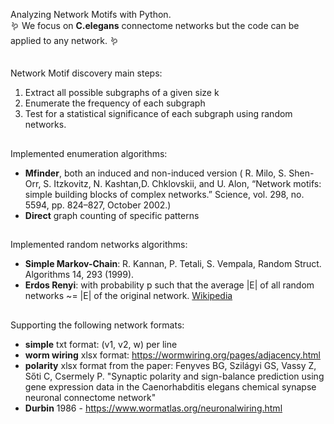Analyzing Network Motifs with Python.
<br/>
🪱 We focus on **C.elegans** connectome networks but the code can be applied to any network. 🪱

##
Network Motif discovery main steps:
1. Extract all possible subgraphs of a given size k
2. Enumerate the frequency of each subgraph
3. Test for a statistical significance of each subgraph using random networks.

##
Implemented enumeration algorithms:
- **Mfinder**, both an induced and non-induced version ( R. Milo, S. Shen-Orr, S. Itzkovitz, N. Kashtan,D. Chklovskii, and U. Alon, “Network motifs: simple building blocks of complex networks.” Science, vol. 298, no. 5594, pp. 824–827, October 2002.)
- **Direct** graph counting of specific patterns

##
Implemented random networks algorithms:
 - **Simple Markov-Chain**: R. Kannan, P. Tetali, S. Vempala, Random Struct. Algorithms 14, 293 (1999).
 - **Erdos Renyi**: with probability p such that the average |E| of all random networks ~= |E| of the original network.  [Wikipedia](https://en.wikipedia.org/wiki/Erd%C5%91s%E2%80%93R%C3%A9nyi_model)
   
##
Supporting the following network formats:
- **simple** txt format: (v1, v2, w) per line
- **worm wiring** xlsx format: https://wormwiring.org/pages/adjacency.html
- **polarity** xlsx format from the paper: Fenyves BG, Szilágyi GS, Vassy Z, Sőti C, Csermely P. "Synaptic polarity and sign-balance prediction using gene expression data in the Caenorhabditis elegans chemical synapse neuronal connectome network"
- **Durbin** 1986 - https://www.wormatlas.org/neuronalwiring.html
